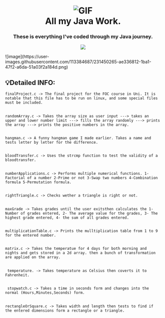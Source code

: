 <h1 align="center">
  <br>
  <img alt="GIF" src="" />  


  <br>
  All my Java Work.
  <br>
</h1>

<h3 align="center">These is everything I've coded through my Java journey.</h3>

<p align="center">
  <a href="">
    <img src="https://img.shields.io/badge/Written in-C-blue.svg">

  </a>
  </p>
![image](https://user-images.githubusercontent.com/113384687/231450265-ae336812-1ba1-47f2-a6da-51a03f2a184d.png)

## 💡Detailed INFO:
```finalProject.c -> The final project for the FOC course in Uni. It is notable that this file has to be run on linux, and some special files must be included.```
##
```randomArray.c -> Takes the array size as user input ---> takes an upper and lower number limit ---> fills the array randomly ---> prints the array ---> prints the positive numbers in the array.```
##
```hangman.c -> A funny hangman game I made earlier. Takes a name and tests letter by letter for the difference.```
##
```bloodTransfer.c -> Uses the strcmp function to test the validity of a bloodtransfer.```
##
```numberApplications.c -> Performs multiple numerical functions. 1-Factorial of a number 2-Prime or not 3-Swap two numbers 4-Combination formula 5-Permutation formula.```
##
```rightTriangle.c -> Checks wether a triangle is right or not.```
##
```maxGrade -> Takes grades until the user exitsthen calculates the 1- Number of grades entered, 2- The average value for the grades, 3- The highest grade entered, 4- the sum of all grades entered.```
##
```multiplicationTable.c -> Prints the mulltiplication table from 1 to 9 for the entered number.```
##
```matrix.c -> Takes the temperatue for 4 days for both morning and nights and gets stored in a 2d array. then a bunch of transformation are applied on the array.```

##
``` temperature. -> Takes temperature as Celsius then coverts it to Fahrenheit.```
##
``` stopwatch.c -> Takes a time in seconds form and changes into the normal (Hours,Minutes,Seconds) form.```
##
``` rectangleOrSquare.c -> Takes width and length then tests to find if the entered dimensions form a rectangle or a triangle. ```

